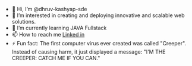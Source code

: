 - 👋 Hi, I’m @dhruv-kashyap-sde
- 👀 I’m interested in creating and deploying innovative and scalable web solutions.
- 🌱 I’m currently learning JAVA Fullstack
- 📫 How to reach me [Linked in](https://www.linkedin.com/in/dhruv-kashyap-a5a006250?utm_source=share&utm_campaign=share_via&utm_content=profile&utm_medium=android_app)
- ⚡ Fun fact: The first computer virus ever created was called "Creeper". Instead of causing harm, it just displayed a message: "I'M THE CREEPER: CATCH ME IF YOU CAN."

<!---
dhruv-kashyap-sde/dhruv-kashyap-sde is a ✨ special ✨ repository because its `README.md` (this file) appears on your GitHub profile.
You can click the Preview link to take a look at your changes.
--->
